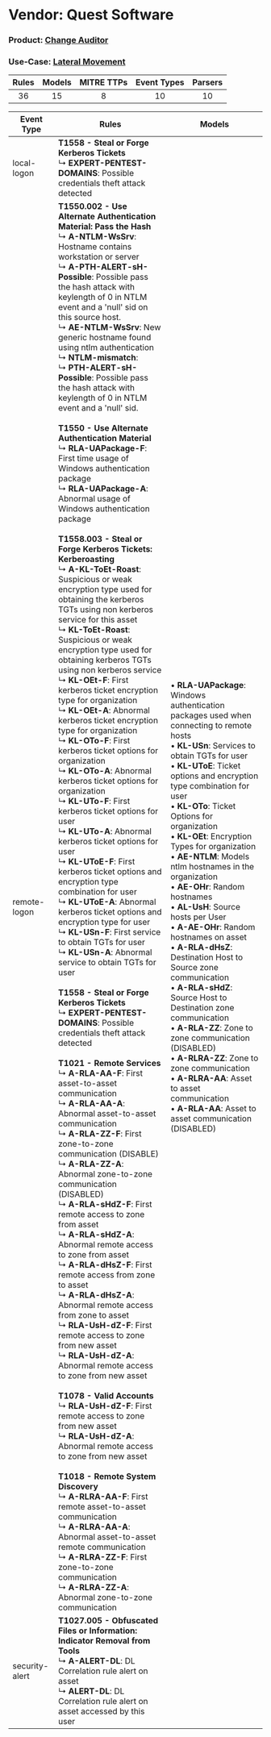 Vendor: Quest Software
======================
### Product: [Change Auditor](../ds_quest_software_change_auditor.md)
### Use-Case: [Lateral Movement](../../../../UseCases/uc_lateral_movement.md)

| Rules | Models | MITRE TTPs | Event Types | Parsers |
|:-----:|:------:|:----------:|:-----------:|:-------:|
|  36   |   15   |     8      |     10      |   10    |

| Event Type     | Rules                                                                                                                                                                                                                                                                                                                                                                                                                                                                                                                                                                                                                                                                                                                                                                                                                                                                                                                                                                                                                                                                                                                                                                                                                                                                                                                                                                                                                                                                                                                                                                                                                                                                                                                                                                                                                                                                                                                                                                                                                                                                                                                                                                                                                                                                                                                                                                                                                                                                                                                                                                                                                                                                                                                                                                                                                                                                                                                                                                                                                                                                                                                                                                                                                                                           | Models                                                                                                                                                                                                                                                                                                                                                                                                                                                                                                                                                                                                                                                                                                                                                                                                                                                                                                                            |
| -------------- | --------------------------------------------------------------------------------------------------------------------------------------------------------------------------------------------------------------------------------------------------------------------------------------------------------------------------------------------------------------------------------------------------------------------------------------------------------------------------------------------------------------------------------------------------------------------------------------------------------------------------------------------------------------------------------------------------------------------------------------------------------------------------------------------------------------------------------------------------------------------------------------------------------------------------------------------------------------------------------------------------------------------------------------------------------------------------------------------------------------------------------------------------------------------------------------------------------------------------------------------------------------------------------------------------------------------------------------------------------------------------------------------------------------------------------------------------------------------------------------------------------------------------------------------------------------------------------------------------------------------------------------------------------------------------------------------------------------------------------------------------------------------------------------------------------------------------------------------------------------------------------------------------------------------------------------------------------------------------------------------------------------------------------------------------------------------------------------------------------------------------------------------------------------------------------------------------------------------------------------------------------------------------------------------------------------------------------------------------------------------------------------------------------------------------------------------------------------------------------------------------------------------------------------------------------------------------------------------------------------------------------------------------------------------------------------------------------------------------------------------------------------------------------------------------------------------------------------------------------------------------------------------------------------------------------------------------------------------------------------------------------------------------------------------------------------------------------------------------------------------------------------------------------------------------------------------------------------------------------------------------------------- | --------------------------------------------------------------------------------------------------------------------------------------------------------------------------------------------------------------------------------------------------------------------------------------------------------------------------------------------------------------------------------------------------------------------------------------------------------------------------------------------------------------------------------------------------------------------------------------------------------------------------------------------------------------------------------------------------------------------------------------------------------------------------------------------------------------------------------------------------------------------------------------------------------------------------------- |
| local-logon    | <b>T1558 - Steal or Forge Kerberos Tickets</b><br> ↳ <b>EXPERT-PENTEST-DOMAINS</b>: Possible credentials theft attack detected                                                                                                                                                                                                                                                                                                                                                                                                                                                                                                                                                                                                                                                                                                                                                                                                                                                                                                                                                                                                                                                                                                                                                                                                                                                                                                                                                                                                                                                                                                                                                                                                                                                                                                                                                                                                                                                                                                                                                                                                                                                                                                                                                                                                                                                                                                                                                                                                                                                                                                                                                                                                                                                                                                                                                                                                                                                                                                                                                                                                                                                                                                                                  |                                                                                                                                                                                                                                                                                                                                                                                                                                                                                                                                                                                                                                                                                                                                                                                                                                                                                                                                   |
| remote-logon   | <b>T1550.002 - Use Alternate Authentication Material: Pass the Hash</b><br> ↳ <b>A-NTLM-WsSrv</b>: Hostname contains workstation or server<br> ↳ <b>A-PTH-ALERT-sH-Possible</b>: Possible pass the hash attack with keylength of 0 in NTLM event and a 'null' sid on this source host.<br> ↳ <b>AE-NTLM-WsSrv</b>: New generic hostname found using ntlm authentication<br> ↳ <b>NTLM-mismatch</b>: <br> ↳ <b>PTH-ALERT-sH-Possible</b>: Possible pass the hash attack with keylength of 0 in NTLM event and a 'null' sid.<br><br><b>T1550 - Use Alternate Authentication Material</b><br> ↳ <b>RLA-UAPackage-F</b>: First time usage of Windows authentication package<br> ↳ <b>RLA-UAPackage-A</b>: Abnormal usage of Windows authentication package<br><br><b>T1558.003 - Steal or Forge Kerberos Tickets: Kerberoasting</b><br> ↳ <b>A-KL-ToEt-Roast</b>: Suspicious or weak encryption type used for obtaining the kerberos TGTs using non kerberos service for this asset<br> ↳ <b>KL-ToEt-Roast</b>: Suspicious or weak encryption type used for obtaining kerberos TGTs using non kerberos service<br> ↳ <b>KL-OEt-F</b>: First kerberos ticket encryption type for organization<br> ↳ <b>KL-OEt-A</b>: Abnormal kerberos ticket encryption type for organization<br> ↳ <b>KL-OTo-F</b>: First kerberos ticket options for organization<br> ↳ <b>KL-OTo-A</b>: Abnormal kerberos ticket options for organization<br> ↳ <b>KL-UTo-F</b>: First kerberos ticket options for user<br> ↳ <b>KL-UTo-A</b>: Abnormal kerberos ticket options for user<br> ↳ <b>KL-UToE-F</b>: First kerberos ticket options and encryption type combination for user<br> ↳ <b>KL-UToE-A</b>: Abnormal kerberos ticket options and encryption type for user<br> ↳ <b>KL-USn-F</b>: First service to obtain TGTs for user<br> ↳ <b>KL-USn-A</b>: Abnormal service to obtain TGTs for user<br><br><b>T1558 - Steal or Forge Kerberos Tickets</b><br> ↳ <b>EXPERT-PENTEST-DOMAINS</b>: Possible credentials theft attack detected<br><br><b>T1021 - Remote Services</b><br> ↳ <b>A-RLA-AA-F</b>: First asset-to-asset communication<br> ↳ <b>A-RLA-AA-A</b>: Abnormal asset-to-asset communication<br> ↳ <b>A-RLA-ZZ-F</b>: First zone-to-zone communication (DISABLE)<br> ↳ <b>A-RLA-ZZ-A</b>: Abnormal zone-to-zone communication (DISABLED)<br> ↳ <b>A-RLA-sHdZ-F</b>: First remote access to zone from asset<br> ↳ <b>A-RLA-sHdZ-A</b>: Abnormal remote access to zone from asset<br> ↳ <b>A-RLA-dHsZ-F</b>: First remote access from zone to asset<br> ↳ <b>A-RLA-dHsZ-A</b>: Abnormal remote access from zone to asset<br> ↳ <b>RLA-UsH-dZ-F</b>: First remote access to zone from new asset<br> ↳ <b>RLA-UsH-dZ-A</b>: Abnormal remote access to zone from new asset<br><br><b>T1078 - Valid Accounts</b><br> ↳ <b>RLA-UsH-dZ-F</b>: First remote access to zone from new asset<br> ↳ <b>RLA-UsH-dZ-A</b>: Abnormal remote access to zone from new asset<br><br><b>T1018 - Remote System Discovery</b><br> ↳ <b>A-RLRA-AA-F</b>: First remote asset-to-asset communication<br> ↳ <b>A-RLRA-AA-A</b>: Abnormal asset-to-asset remote communication<br> ↳ <b>A-RLRA-ZZ-F</b>: First zone-to-zone communication<br> ↳ <b>A-RLRA-ZZ-A</b>: Abnormal zone-to-zone communication |  • <b>RLA-UAPackage</b>: Windows authentication packages used when connecting to remote hosts<br> • <b>KL-USn</b>: Services to obtain TGTs for user<br> • <b>KL-UToE</b>: Ticket options and encryption type combination for user<br> • <b>KL-OTo</b>: Ticket Options for organization<br> • <b>KL-OEt</b>: Encryption Types for organization<br> • <b>AE-NTLM</b>: Models ntlm hostnames in the organization<br> • <b>AE-OHr</b>: Random hostnames<br> • <b>AL-UsH</b>: Source hosts per User<br> • <b>A-AE-OHr</b>: Random hostnames on asset<br> • <b>A-RLA-dHsZ</b>: Destination Host to Source zone communication<br> • <b>A-RLA-sHdZ</b>: Source Host to Destination zone communication<br> • <b>A-RLA-ZZ</b>: Zone to zone communication (DISABLED)<br> • <b>A-RLRA-ZZ</b>: Zone to zone communication<br> • <b>A-RLRA-AA</b>: Asset to asset communication<br> • <b>A-RLA-AA</b>: Asset to asset communication (DISABLED) |
| security-alert | <b>T1027.005 - Obfuscated Files or Information: Indicator Removal from Tools</b><br> ↳ <b>A-ALERT-DL</b>: DL Correlation rule alert on asset<br> ↳ <b>ALERT-DL</b>: DL Correlation rule alert on asset accessed by this user                                                                                                                                                                                                                                                                                                                                                                                                                                                                                                                                                                                                                                                                                                                                                                                                                                                                                                                                                                                                                                                                                                                                                                                                                                                                                                                                                                                                                                                                                                                                                                                                                                                                                                                                                                                                                                                                                                                                                                                                                                                                                                                                                                                                                                                                                                                                                                                                                                                                                                                                                                                                                                                                                                                                                                                                                                                                                                                                                                                                                                    |                                                                                                                                                                                                                                                                                                                                                                                                                                                                                                                                                                                                                                                                                                                                                                                                                                                                                                                                   |